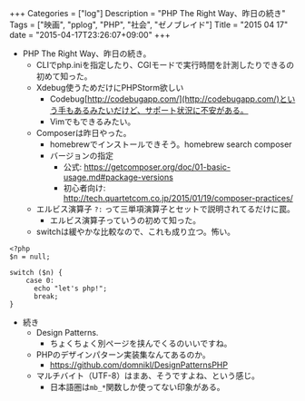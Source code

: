 +++
Categories = ["log"]
Description = "PHP The Right Way、昨日の続き"
Tags = ["映画", "pplog", "PHP", "社会", "ゼノブレイド"]
Title = "2015 04 17"
date = "2015-04-17T23:26:07+09:00"
+++

* PHP The Right Way、昨日の続き。
	* CLIでphp.iniを指定したり、CGIモードで実行時間を計測したりできるの初めて知った。
	* Xdebug使うためだけにPHPStorm欲しい
		* Codebug[http://codebugapp.com/](http://codebugapp.com/)という手もあるみたいだけど、サポート状況に不安がある。
		* Vimでもできるみたい。
	* Composerは昨日やった。
		* homebrewでインストールできそう。homebrew search composer
		* バージョンの指定
			* 公式: https://getcomposer.org/doc/01-basic-usage.md#package-versions
			* 初心者向け: http://tech.quartetcom.co.jp/2015/01/19/composer-practices/
	* エルビス演算子 `?:` って三単項演算子とセットで説明されてるだけに罠。
		* エルビス演算子っていうの初めて知った。
	* switchは緩やかな比較なので、これも成り立つ。怖い。

```
<?php
$n = null;

switch ($n) {
    case 0:
      echo "let's php!";
      break;
}
```

* 続き
	* Design Patterns.
		* ちょくちょく別ページを挟んでくるのいいですね。
	* PHPのデザインパターン実装集なんてあるのか。
		* https://github.com/domnikl/DesignPatternsPHP
	* マルチバイト（UTF-8）はまあ、そうですよね、という感じ。
		* 日本語圏は`mb_*`関数しか使ってない印象がある。